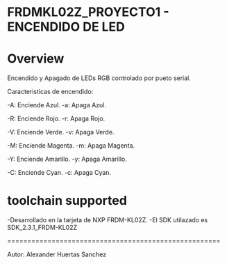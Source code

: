 # FRDMKL02Z_PROYECTO1 - ENCENDIDO DE LED

Overview
======================================================
Encendido y Apagado de LEDs RGB controlado por pueto serial.

Caracteristicas de encendido:

-A: Enciende Azul.
-a: Apaga Azul.

-R: Enciende Rojo.
-r: Apaga Rojo.

-V: Enciende Verde.
-v: Apaga Verde.

-M: Enciende Magenta.
-m: Apaga Magenta.

-Y: Enciende Amarillo.
-y: Apaga Amarillo.

-C: Enciende Cyan.
-c: Apaga Cyan.


toolchain supported
=====================================================
-Desarrollado en la tarjeta  de NXP FRDM-KL02Z.
-El SDK utilazado es SDK_2.3.1_FRDM-KL02Z

=====================================================

Autor: Alexander Huertas Sanchez

